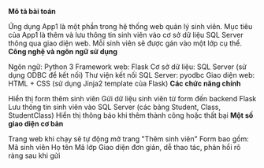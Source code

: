 **Mô tả bài toán**

Ứng dụng App1 là một phần trong hệ thống web quản lý sinh viên. Mục tiêu của App1 là thêm và lưu thông tin sinh viên vào cơ sở dữ liệu SQL Server thông qua giao diện web. Mỗi sinh viên sẽ được gán vào một lớp cụ thể.
**Công nghệ và ngôn ngữ sử dụng**

Ngôn ngữ: Python 3
Framework web: Flask
Cơ sở dữ liệu: SQL Server (sử dụng ODBC để kết nối)
Thư viện kết nối SQL Server: pyodbc
Giao diện web: HTML + CSS (sử dụng Jinja2 template của Flask)
**Các chức năng chính**

Hiển thị form thêm sinh viên
Gửi dữ liệu sinh viên từ form đến backend Flask
Lưu thông tin sinh viên vào SQL Server (các bảng Student, Class, StudentClass)
Hiển thị thông báo khi thêm thành công hoặc thất bại
**Một số giao diện cơ bản**

Trang web khi chạy sẽ tự động mở trang "Thêm sinh viên"
Form bao gồm:
Mã sinh viên
Họ tên
Mã lớp
Giao diện đơn giản, dễ thao tác, phản hồi rõ ràng sau khi gửi
